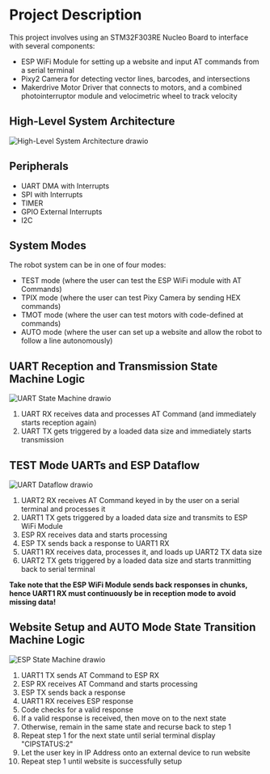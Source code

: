 # Project Description
This project involves using an STM32F303RE Nucleo Board to interface with several components:
- ESP WiFi Module for setting up a website and input AT commands from a serial terminal
- Pixy2 Camera for detecting vector lines, barcodes, and intersections
- Makerdrive Motor Driver that connects to motors, and a combined photointerruptor module and velocimetric wheel to track velocity

## High-Level System Architecture
![High-Level System Architecture drawio](https://github.com/user-attachments/assets/eef70d12-ff19-4b28-8de5-2cff0da7fcde)

## Peripherals 
- UART DMA with Interrupts
- SPI with Interrupts
- TIMER 
- GPIO External Interrupts
- I2C

## System Modes
The robot system can be in one of four modes:
- TEST mode (where the user can test the ESP WiFi module with AT Commands)
- TPIX mode (where the user can test Pixy Camera by sending HEX commands)
- TMOT mode (where the user can test motors with code-defined at commands)
- AUTO mode (where the user can set up a website and allow the robot to follow a line autonomously)

## UART Reception and Transmission State Machine Logic
![UART State Machine drawio](https://github.com/user-attachments/assets/b936698d-a7e0-4a21-a1f5-3a4f9c68565f)
1. UART RX receives data and processes AT Command (and immediately starts reception again)
2. UART TX gets triggered by a loaded data size and immediately starts transmission

## TEST Mode UARTs and ESP Dataflow
![UART Dataflow drawio](https://github.com/user-attachments/assets/d1a736f5-8fc5-4d41-a980-9415c7016510)
1. UART2 RX receives AT Command keyed in by the user on a serial terminal and processes it
2. UART1 TX gets triggered by a loaded data size and transmits to ESP WiFi Module
3. ESP RX receives data and starts processing
4. ESP TX sends back a response to UART1 RX 
5. UART1 RX receives data, processes it, and loads up UART2 TX data size
6. UART2 TX gets triggered by a loaded data size and starts tranmitting back to serial terminal

__Take note that the ESP WiFi Module sends back responses in chunks, hence UART1 RX must continuously be in reception mode to avoid missing data!__

## Website Setup and AUTO Mode State Transition Machine Logic
![ESP State Machine drawio](https://github.com/user-attachments/assets/3918f1a6-4c21-4383-9667-d6dc75230058)
1. UART1 TX sends AT Command to ESP RX
2. ESP RX receives AT Command and starts processing
3. ESP TX sends back a response
4. UART1 RX receives ESP response
5. Code checks for a valid response
6. If a valid response is received, then move on to the next state
7. Otherwise, remain in the same state and recurse back to step 1
8. Repeat step 1 for the next state until serial terminal display "CIPSTATUS:2"
9. Let the user key in IP Address onto an external device to run website
10. Repeat step 1 until website is successfully setup


